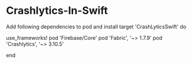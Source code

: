 # Crashlytics-In-Swift

Add following dependencies to pod and install
target 'CrashLyticsSwift' do

  use_frameworks!
  pod 'Firebase/Core'
  pod 'Fabric', '~> 1.7.9'
  pod 'Crashlytics', '~> 3.10.5'

end
